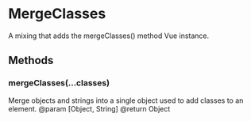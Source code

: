 # MergeClasses

A mixing that adds the mergeClasses() method Vue instance.

## Methods

### mergeClasses(...classes)
Merge objects and strings into a single object used to add classes to an element.
@param  [Object, String]
@return Object
